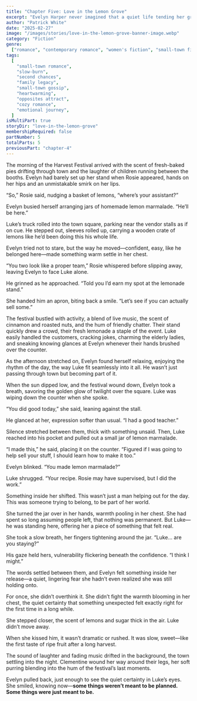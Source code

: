 ```yaml
---
title: "Chapter Five: Love in the Lemon Grove"
excerpt: "Evelyn Harper never imagined that a quiet life tending her grandmother’s lemon grove would be disrupted by a man like Luke Donovan. With his easy charm and restless heart, he stirs something in her she isn’t ready to name. But as storms—both literal and emotional—sweep through her orchard, Evelyn must decide if she’s willing to let someone in. Some things in life aren’t meant to be planned, and maybe, just maybe, love is one of them."
author: "Patrick White"
date: "2025-02-27"
image: "/images/stories/love-in-the-lemon-grove-banner-image.webp"
category: "Fiction"
genre:
  ["romance", "contemporary romance", "women's fiction", "small-town fiction"]
tags:
  [
    "small-town romance",
    "slow-burn",
    "second chances",
    "family legacy",
    "small-town gossip",
    "heartwarming",
    "opposites attract",
    "cozy romance",
    "emotional journey",
  ]
isMultiPart: true
storyDir: "love-in-the-lemon-grove"
membershipRequired: false
partNumber: 5
totalParts: 5
previousPart: "chapter-4"
---
```


The morning of the Harvest Festival arrived with the scent of fresh-baked pies drifting through town and the laughter of children running between the booths. Evelyn had barely set up her stand when Rosie appeared, hands on her hips and an unmistakable smirk on her lips.

“So,” Rosie said, nudging a basket of lemons, “where’s your assistant?”

Evelyn busied herself arranging jars of homemade lemon marmalade. “He’ll be here.”

Luke’s truck rolled into the town square, parking near the vendor stalls as if on cue. He stepped out, sleeves rolled up, carrying a wooden crate of lemons like he’d been doing this his whole life.

Evelyn tried not to stare, but the way he moved—confident, easy, like he belonged here—made something warm settle in her chest.

“You two look like a proper team,” Rosie whispered before slipping away, leaving Evelyn to face Luke alone.

He grinned as he approached. “Told you I’d earn my spot at the lemonade stand.”

She handed him an apron, biting back a smile. “Let’s see if you can actually sell some.”

The festival bustled with activity, a blend of live music, the scent of cinnamon and roasted nuts, and the hum of friendly chatter. Their stand quickly drew a crowd, their fresh lemonade a staple of the event. Luke easily handled the customers, cracking jokes, charming the elderly ladies, and sneaking knowing glances at Evelyn whenever their hands brushed over the counter.

As the afternoon stretched on, Evelyn found herself relaxing, enjoying the rhythm of the day, the way Luke fit seamlessly into it all. He wasn’t just passing through town but becoming part of it.

When the sun dipped low, and the festival wound down, Evelyn took a breath, savoring the golden glow of twilight over the square. Luke was wiping down the counter when she spoke.

“You did good today,” she said, leaning against the stall.

He glanced at her, expression softer than usual. “I had a good teacher.”

Silence stretched between them, thick with something unsaid. Then, Luke reached into his pocket and pulled out a small jar of lemon marmalade.

“I made this,” he said, placing it on the counter. “Figured if I was going to help sell your stuff, I should learn how to make it too.”

Evelyn blinked. “You made lemon marmalade?”

Luke shrugged. “Your recipe. Rosie may have supervised, but I did the work.”

Something inside her shifted. This wasn’t just a man helping out for the day. This was someone trying to belong, to be part of her world.

She turned the jar over in her hands, warmth pooling in her chest. She had spent so long assuming people left, that nothing was permanent. But Luke—he was standing here, offering her a piece of something that felt real.

She took a slow breath, her fingers tightening around the jar. “Luke... are you staying?”

His gaze held hers, vulnerability flickering beneath the confidence. “I think I might.”

The words settled between them, and Evelyn felt something inside her release—a quiet, lingering fear she hadn’t even realized she was still holding onto.

For once, she didn’t overthink it. She didn’t fight the warmth blooming in her chest, the quiet certainty that something unexpected felt exactly right for the first time in a long while.

She stepped closer, the scent of lemons and sugar thick in the air. Luke didn’t move away.

When she kissed him, it wasn’t dramatic or rushed. It was slow, sweet—like the first taste of ripe fruit after a long harvest.

The sound of laughter and fading music drifted in the background, the town settling into the night. Clementine wound her way around their legs, her soft purring blending into the hum of the festival’s last moments.

Evelyn pulled back, just enough to see the quiet certainty in Luke’s eyes. She smiled, knowing now—**some things weren’t meant to be planned. Some things were just meant to be.**
